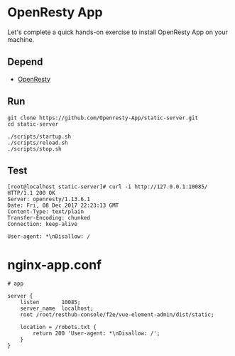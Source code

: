 # OpenResty App 

Let's complete a quick hands-on exercise to install OpenResty App on your machine.

## Depend

* [OpenResty](http://openresty.org/en/installation.html)

## Run

```
git clone https://github.com/Openresty-App/static-server.git
cd static-server

./scripts/startup.sh
./scripts/reload.sh
./scripts/stop.sh
```

## Test

```lang=shell
[root@localhost static-server]# curl -i http://127.0.0.1:10085/
HTTP/1.1 200 OK
Server: openresty/1.13.6.1
Date: Fri, 08 Dec 2017 22:23:13 GMT
Content-Type: text/plain
Transfer-Encoding: chunked
Connection: keep-alive

User-agent: *\nDisallow: /
```

# nginx-app.conf

```lang=nginx
# app

server {
    listen       10085;
    server_name  localhost;
    root /root/resthub-console/f2e/vue-element-admin/dist/static;

    location = /robots.txt {
        return 200 'User-agent: *\nDisallow: /';
    }
}
```
